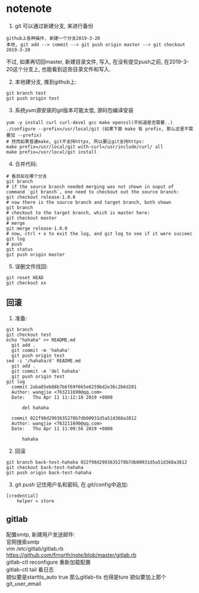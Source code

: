 # notenote
1. git 可以通过新建分支, 来进行备份
```
github上各种操作, 新建一个分支2019-3-20
本地, git add --> commit --> git push origin master --> git checkout 2019-3-20
```
不过, 如果再切回master, 新建目录文件, 写入, 在没有提交push之前, 在2019-3-20这个分支上, 也能看到这些目录文件和写入.  

2. 本地建分支, 推到github上:
```
git branch test
git push origin test
```

3. 系统yum源安装的git版本可能太低, 源码包编译安装
```
yum -y install curl curl-devel gcc make openssl(不知道是否需要..)
./configure --prefix=/usr/local/git (如果下面 make 有 prefix, 那么这里不需要加 --prefix)
# 然而如果普通make, git不支持https, 所以要让git支持https:
make prefix=/usr/local/git with-curl=/usr/include/curl/ all
make prefix=/usr/local/git install
```

4. 合并代码:
```
# 看目前在哪个分支
git branch
# if the source branch needed merging was not shown in ouput of command `git branch`, one need to checkout out the source branch:
git checkout release-1.0.0
# now there is the source branch and target branch, both shown
git branch
# checkout to the target branch, which is master here:
git checkout master
# merge
git merge release-1.0.0
# now, ctrl + x to exit the log, and git log to see if it were succeec
git log
# push
git status
git push origin master
```

5. 误删文件找回:
```
git reset HEAD
git checkout xx
```


## 回滚
1. 准备:
```
git branch
git checkout test
echo "hahaha" >> README.md
  git add .
  git commit -m 'hahaha'
  git push origin test
sed -i '/hahaha/d' README.md
  git add .
  git commit -m 'del hahaha'
  git push origin test
git log
  commit 2aba85eb88b7b6f69f665e6259bd2e36c2b6d201
  Author: wangjie <763211690@qq.com>
  Date:   Thu Apr 11 11:12:18 2019 +0800
  
      del hahaha
  
  commit 022f98d2993635270b7db00931d5a51d368a3812
  Author: wangjie <763211690@qq.com>
  Date:   Thu Apr 11 11:09:56 2019 +0800
  
      hahaha
```
2. 回滚
```
git branch back-test-hahaha 022f98d2993635270b7db00931d5a51d368a3812
git checkout back-test-hahaha 
git push origin back-test-hahaha 
```
3. git push 记住用户名和密码, 在.git/config中追加:
```
[credential]
    helper = store
```

## gitlab  
配置smtp, 新建用户发送邮件:  
官网搜索smtp  
vim /etc/gitlab/gitlab.rb https://github.com/frnorth/note/blob/master/gitlab.rb  
gitlab-ctl reconfigure 重新加载配置  
gitlab-ctl tail 看日志  
貌似要是starttls_auto true 那么gitlab-tls 也得是ture
貌似要加上那个git_user_email


